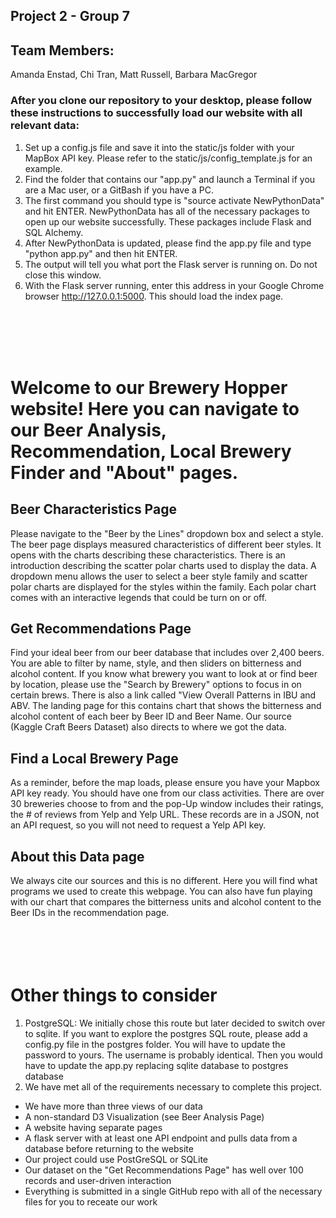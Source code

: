 ## Project 2 - Group 7</br>

## Team Members: 
Amanda Enstad, Chi Tran, Matt Russell, Barbara MacGregor

### After you clone our repository to your desktop, please follow these instructions to successfully load our website with all relevant data: </br>
1. Set up a config.js file and save it into the static/js folder with your MapBox API key. Please refer to the static/js/config_template.js for an example.
2. Find the folder that contains our "app.py" and launch a Terminal if you are a Mac user, or a GitBash if you have a PC. </br>
3. The first command you should type is "source activate NewPythonData" and hit ENTER. NewPythonData has all of the necessary packages to open up our website successfully. These packages include Flask and SQL Alchemy.</br>
4. After NewPythonData is updated, please find the app.py file and type "python app.py" and then hit ENTER.</br>
5. The output will tell you what port the Flask server is running on. Do not close this window.</br>
6. With the Flask server running, enter this address in your Google Chrome browser http://127.0.0.1:5000. This should load the index page.</br>

<br></br>
<br></br>

# Welcome to our Brewery Hopper website! Here you can navigate to our Beer Analysis, Recommendation, Local Brewery Finder and "About" pages. </br>

## Beer Characteristics Page </br>
Please navigate to the "Beer by the Lines" dropdown box and select a style. The beer page displays measured characteristics of different beer styles. It opens with the charts describing these characteristics. There is an introduction describing the scatter polar charts used to display the data. A dropdown menu allows the user to select a beer style family and scatter polar charts are displayed for the styles within the family. Each polar chart comes with an interactive legends that could be turn on or off.</br>

## Get Recommendations Page </br>
Find your ideal beer from our beer database that includes over 2,400 beers. You are able to filter by name, style, and then sliders on bitterness and alcohol content. If you know what brewery you want to look at or find beer by location, please use the "Search by Brewery" options to focus in on certain brews. There is also a link called "View Overall Patterns in IBU and ABV. The landing page for this contains chart that shows the bitterness and alcohol content of each beer by Beer ID and Beer Name. Our source (Kaggle Craft Beers Dataset) also directs to where we got the data.</br>

## Find a Local Brewery Page </br>
As a reminder, before the map loads, please ensure you have your Mapbox API key ready. You should have one from our class activities. There are over 30 breweries choose to from and the pop-Up window includes their ratings, the # of reviews from Yelp and Yelp URL. These records are in a JSON, not an API request, so you will not need to request a Yelp API key.  </br>

## About this Data page </br>
We always cite our sources and this is no different. Here you will find what programs we used to create this webpage. You can also have fun playing with our chart that compares the bitterness units and alcohol content to the Beer IDs in the recommendation page.  </br>
<br></br>
<br></br>
# Other things to consider </br>
1. PostgreSQL: We initially chose this route but later decided to switch over to sqlite. If you want to explore the postgres SQL route, please add a config.py file in the postgres folder. You will have to update the password to yours. The username is probably identical. Then you would have to update the app.py replacing sqlite database to postgres database</br>
2. We have met all of the requirements necessary to complete this project. </br>
<ul> 
<li>We have more than three views of our data</li>
<li>A non-standard D3 Visualization (see Beer Analysis Page)</li>
<li>A website having separate pages</li>
<li>A flask server with at least one API endpoint and pulls data from a database before returning to the website</li>
<li>Our project could use PostGreSQL or SQLite</li>
<li>Our dataset on the "Get Recommendations Page" has well over 100 records and user-driven interaction</li>
<li>Everything is submitted in a single GitHub repo with all of the necessary files for you to receate our work</li>
</ul>